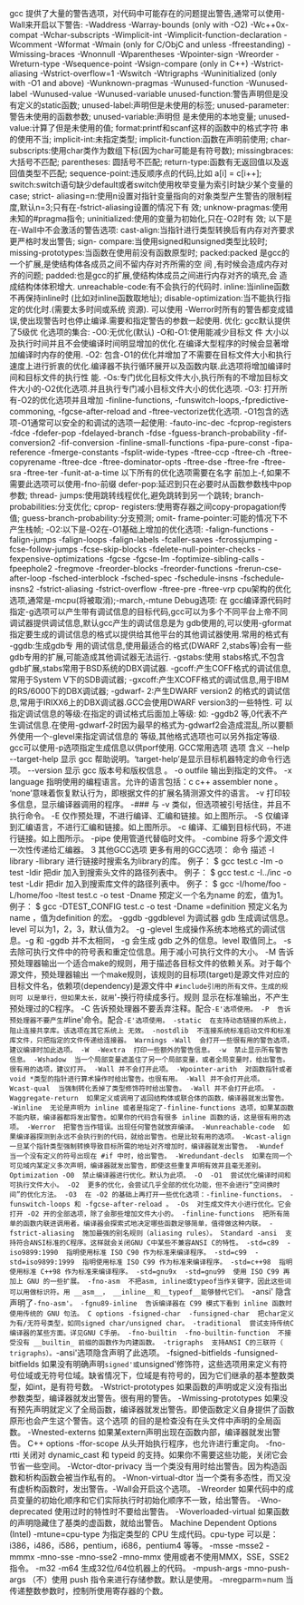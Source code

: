 gcc 提供了大量的警告选项，对代码中可能存在的问题提出警告,通常可以使用-Wall来开启以下警告: 
-Waddress -Warray-bounds (only with -O2) -Wc++0x-compat 
-Wchar-subscripts -Wimplicit-int -Wimplicit-function-declaration 
-Wcomment -Wformat -Wmain (only for C/ObjC and unless 
-ffreestanding) -Wmissing-braces -Wnonnull -Wparentheses 
-Wpointer-sign -Wreorder -Wreturn-type -Wsequence-point 
-Wsign-compare (only in C++) -Wstrict-aliasing -Wstrict-overflow=1 
-Wswitch -Wtrigraphs -Wuninitialized (only with -O1 and above) 
-Wunknown-pragmas -Wunused-function -Wunused-label -Wunused-value 
-Wunused-variable 
unused-function:警告声明但是没有定义的static函数; 
unused-label:声明但是未使用的标签; 
unused-parameter:警告未使用的函数参数; 
unused-variable:声明但 是未使用的本地变量; 
unused-value:计算了但是未使用的值; 
format:printf和scanf这样的函数中的格式字符 串的使用不当; 
implicit-int:未指定类型; 
implicit-function:函数在声明前使用; 
char-subscripts:使用char类作为数组下标(因为char可能是有符号数); 
missingbraces:大括号不匹配; 
parentheses: 圆括号不匹配; 
return-type:函数有无返回值以及返回值类型不匹配; 
sequence-point:违反顺序点的代码,比如 a[i] = c[i++]; 
switch:switch语句缺少default或者switch使用枚举变量为索引时缺少某个变量的case; 
strict- aliasing=n:使用n设置对指针变量指向的对象类型产生警告的限制程度,默认n=3;只有在-fstrict-aliasing设置的情况下有 效; 
unknow-pragmas:使用未知的#pragma指令; 
uninitialized:使用的变量为初始化,只在-O2时有 效; 
以下是在-Wall中不会激活的警告选项: 
cast-align:当指针进行类型转换后有内存对齐要求更严格时发出警告; 
sign- compare:当使用signed和unsigned类型比较时; 
missing-prototypes:当函数在使用前没有函数原型时; 
packed:packed 是gcc的一个扩展,是使结构体各成员之间不留内存对齐所需的空 间 ,有时候会造成内存对齐的问题; 
padded:也是gcc的扩展,使结构体成员之间进行内存对齐的填充,会 造成结构体体积增大. 
unreachable-code:有不会执行的代码时. 
inline:当inline函数不再保持inline时 (比如对inline函数取地址); 
disable-optimization:当不能执行指定的优化时.(需要太多时间或系统 资源). 
可以使用 -Werror时所有的警告都变成错误,使出现警告时也停止编译.需要和指定警告的参数一起使用. 
优化: 
gcc默认提供了5级优 化选项的集合: 
-O0:无优化(默认) 
-O和-O1:使用能减少目标文 件 大小以及执行时间并且不会使编译时间明显增加的优化.在编译大型程序的时候会显著增加编译时内存的使用. 
-O2: 包含-O1的优化并增加了不需要在目标文件大小和执行速度上进行折衷的优化.编译器不执行循环展开以及函数内联.此选项将增加编译时间和目标文件的执行性 能. 
-Os:专门优化目标文件大小,执行所有的不增加目标文件大小的-O2优化选项.并且执行专门减小目标文件大小的优化选项. 
-O3: 打开所有-O2的优化选项并且增加 -finline-functions, -funswitch-loops,-fpredictive-commoning, -fgcse-after-reload and -ftree-vectorize优化选项. 
-O1包含的选项-O1通常可以安全的和调试的选项一起使用: 
           -fauto-inc-dec -fcprop-registers -fdce -fdefer-pop -fdelayed-branch 
           -fdse -fguess-branch-probability -fif-conversion2 -fif-conversion 
           -finline-small-functions -fipa-pure-const -fipa-reference 
           -fmerge-constants -fsplit-wide-types -ftree-ccp -ftree-ch 
           -ftree-copyrename -ftree-dce -ftree-dominator-opts -ftree-dse 
           -ftree-fre -ftree-sra -ftree-ter -funit-at-a-time 
以下所有的优化选项需要在名字 前加上-f,如果不需要此选项可以使用-fno-前缀 
defer-pop:延迟到只在必要时从函数参数栈中pop参数; 
thread- jumps:使用跳转线程优化,避免跳转到另一个跳转; 
branch-probabilities:分支优化; 
cprop- registers:使用寄存器之间copy-propagation传值; 
guess-branch-probability:分支预测; 
omit- frame-pointer:可能的情况下不产生栈帧; 
-O2:以下是-O2在-O1基础上增加的优化选项: 
           -falign-functions  -falign-jumps -falign-loops  -falign-labels 
           -fcaller-saves -fcrossjumping -fcse-follow-jumps  -fcse-skip-blocks 
           -fdelete-null-pointer-checks -fexpensive-optimizations -fgcse 
           -fgcse-lm -foptimize-sibling-calls -fpeephole2 -fregmove 
           -freorder-blocks  -freorder-functions -frerun-cse-after-loop 
           -fsched-interblock  -fsched-spec -fschedule-insns 
           -fschedule-insns2 -fstrict-aliasing -fstrict-overflow -ftree-pre 
           -ftree-vrp 
cpu架构的优化选项,通常是-mcpu(将被取消);-march,-mtune 
Debug选项: 
在 gcc编译源代码时指定-g选项可以产生带有调试信息的目标代码,gcc可以为多个不同平台上帝不同调试器提供调试信息,默认gcc产生的调试信息是为 gdb使用的,可以使用-gformat 指定要生成的调试信息的格式以提供给其他平台的其他调试器使用.常用的格式有 
-ggdb:生成gdb专 用的调试信息,使用最适合的格式(DWARF 2,stabs等)会有一些gdb专用的扩展,可能造成其他调试器无法运行. 
-gstabs:使用 stabs格式,不包含gdb扩展,stabs常用于BSD系统的DBX调试器. 
-gcoff:产生COFF格式的调试信息,常用于System V下的SDB调试器; 
-gxcoff:产生XCOFF格式的调试信息,用于IBM的RS/6000下的DBX调试器; 
-gdwarf- 2:产生DWARF version2 的格式的调试信息,常用于IRIXX6上的DBX调试器.GCC会使用DWARF version3的一些特性. 
可 以指定调试信息的等级:在指定的调试格式后面加上等级: 
如: -ggdb2 等,0代表不产生调试信息.在使用-gdwarf-2时因为最早的格式为-gdwarf2会造成混乱,所以要额外使用一个-glevel来指定调试信息的 等级,其他格式选项也可以另外指定等级. 
gcc可以使用-p选项指定生成信息以供porf使用.
GCC常用选项
选项 
含义
--help 
--target-help 
显示 gcc 帮助说明。‘target-help’是显示目标机器特定的命令行选项。
--version 
显示 gcc 版本号和版权信息 。
-o outfile 
输出到指定的文件。
-x language 
指明使用的编程语言。允许的语言包括：c c++ assembler none 。 ‘none’意味着恢复默认行为，即根据文件的扩展名猜测源文件的语言。
-v 
打印较多信息，显示编译器调用的程序。
-### 
与 -v 类似，但选项被引号括住，并且不执行命令。
-E 
仅作预处理，不进行编译、汇编和链接。如上图所示。
-S 
仅编译到汇编语言，不进行汇编和链接。如上图所示。
-c 
编译、汇编到目标代码，不进行链接。如上图所示。
-pipe 
使用管道代替临时文件。
-combine 
将多个源文件一次性传递给汇编器。
3 其他GCC选项
更多有用的GCC选项：
命令 
描述
-l library 
-llibrary 
进行链接时搜索名为library的库。 
例子： $ gcc test.c -lm -o test
-Idir 
把dir 加入到搜索头文件的路径列表中。 
例子： $ gcc test.c -I../inc -o test
-Ldir 
把dir 加入到搜索库文件的路径列表中。 
例子： $ gcc -I/home/foo -L/home/foo -ltest test.c -o test
-Dname 
预定义一个名为name 的宏，值为1。 
例子： $ gcc -DTEST_CONFIG test.c -o test
-Dname =definition 
预定义名为name ，值为definition 的宏。
-ggdb 
-ggdblevel 
为调试器 gdb 生成调试信息。level 可以为1，2，3，默认值为2。
-g 
-glevel 
生成操作系统本地格式的调试信息。-g 和 -ggdb 并不太相同， -g 会生成 gdb 之外的信息。level 取值同上。
-s 
去除可执行文件中的符号表和重定位信息。用于减小可执行文件的大小。
-M 
告诉预处理器输出一个适合make的规则，用于描述各目标文件的依赖关系。对于每个 源文件，预处理器输出 一个make规则，该规则的目标项(target)是源文件对应的目标文件名，依赖项(dependency)是源文件中 `#include引用的所有文件。生成的规则可 以是单行，但如果太长，就用`\'-换行符续成多行。规则 显示在标准输出，不产生预处理过的C程序。
-C 
告诉预处理器不要丢弃注释。配合`-E'选项使用。
-P 
告诉预处理器不要产生`#line'命令。配合`-E'选项使用。
-static 
在支持动态链接的系统上，阻止连接共享库。该选项在其它系统上 无效。
-nostdlib 
不连接系统标准启动文件和标准库文件，只把指定的文件传递给连接器。
Warnings
-Wall 
会打开一些很有用的警告选项，建议编译时加此选项。
-W 
-Wextra 
打印一些额外的警告信息。
-w 
禁止显示所有警告信息。
-Wshadow 
当一个局部变量遮盖住了另一个局部变量，或者全局变量时，给出警告。很有用的选项，建议打开。 -Wall 并不会打开此项。
-Wpointer-arith 
对函数指针或者void *类型的指针进行算术操作时给出警告。也很有用。 -Wall 并不会打开此项。
-Wcast-qual 
当强制转化丢掉了类型修饰符时给出警告。 -Wall 并不会打开此项。
-Waggregate-return 
如果定义或调用了返回结构体或联合体的函数，编译器就发出警告。
-Winline 
无论是声明为 inline 或者是指定了-finline-functions 选项，如果某函数不能内联，编译器都将发出警告。如果你的代码含有很多 inline 函数的话，这是很有用的选项。
-Werror 
把警告当作错误。出现任何警告就放弃编译。
-Wunreachable-code 
如果编译器探测到永远不会执行到的代码，就给出警告。也是比较有用的选项。
-Wcast-align 
一旦某个指针类型强制转换导致目标所需的地址对齐增加时，编译器就发出警告。
-Wundef 
当一个没有定义的符号出现在 #if 中时，给出警告。
-Wredundant-decls 
如果在同一个可见域内某定义多次声明，编译器就发出警告，即使这些重复声明有效并且毫无差别。
Optimization
-O0 
禁止编译器进行优化。默认为此项。
-O 
-O1 
尝试优化编译时间和可执行文件大小。
-O2 
更多的优化，会尝试几乎全部的优化功能，但不会进行“空间换时间”的优化方法。
-O3 
在 -O2 的基础上再打开一些优化选项：-finline-functions， -funswitch-loops 和 -fgcse-after-reload 。
-Os 
对生成文件大小进行优化。它会打开 -O2 开的全部选项，除了会那些增加文件大小的。
-finline-functions 
把所有简单的函数内联进调用者。编译器会探索式地决定哪些函数足够简单，值得做这种内联。
-fstrict-aliasing 
施加最强的别名规则（aliasing rules）。
Standard
-ansi 
支持符合ANSI标准的C程序。这样就会关闭GNU C中某些不兼容ANSI C的特性。
-std=c89 
-iso9899:1990 
指明使用标准 ISO C90 作为标准来编译程序。
-std=c99 
-std=iso9899:1999 
指明使用标准 ISO C99 作为标准来编译程序。
-std=c++98 
指明使用标准 C++98 作为标准来编译程序。
-std=gnu9x 
-std=gnu99 
使用 ISO C99 再加上 GNU 的一些扩展。
-fno-asm 
不把asm, inline或typeof当作关键字，因此这些词可以用做标识符。用 __asm__， __inline__和__typeof__能够替代它们。 `-ansi' 隐含声明了`-fno-asm'。
-fgnu89-inline 
告诉编译器在 C99 模式下看到 inline 函数时使用传统的 GNU 句法。
C options
-fsigned-char 
-funsigned-char 
把char定义为有/无符号类型，如同signed char/unsigned char。
-traditional 
尝试支持传统C编译器的某些方面。详见GNU C手册。
-fno-builtin 
-fno-builtin-function 
不接受没有 __builtin_ 前缀的函数作为内建函数。
-trigraphs 
支持ANSI C的三联符（ trigraphs）。`-ansi'选项隐含声明了此选项。
-fsigned-bitfields 
-funsigned-bitfields 
如果没有明确声明`signed'或`unsigned'修饰符，这些选项用来定义有符号位域或无符号位域。缺省情况下，位域是有符号的，因为它们继承的基本整数类型，如int，是有符号数。
-Wstrict-prototypes 
如果函数的声明或定义没有指出参数类型，编译器就发出警告。很有用的警告。
-Wmissing-prototypes 
如果没有预先声明就定义了全局函数，编译器就发出警告。即使函数定义自身提供了函数原形也会产生这个警告。这个选项 的目的是检查没有在头文件中声明的全局函数。
-Wnested-externs 
如果某extern声明出现在函数内部，编译器就发出警告。
C++ options
-ffor-scope 
从头开始执行程序，也允许进行重定向。
-fno-rtti 
关闭对 dynamic_cast 和 typeid 的支持。如果你不需要这些功能，关闭它会节省一些空间。
-Wctor-dtor-privacy 
当一个类没有用时给出警告。因为构造函数和析构函数会被当作私有的。
-Wnon-virtual-dtor 
当一个类有多态性，而又没有虚析构函数时，发出警告。-Wall会开启这个选项。
-Wreorder 
如果代码中的成员变量的初始化顺序和它们实际执行时初始化顺序不一致，给出警告。
-Wno-deprecated 
使用过时的特性时不要给出警告。
-Woverloaded-virtual 
如果函数的声明隐藏住了基类的虚函数，就给出警告。
Machine Dependent Options (Intel)
-mtune=cpu-type 
为指定类型的 CPU 生成代码。cpu-type 可以是：i386，i486，i586，pentium，i686，pentium4 等等。
-msse 
-msse2 
-mmmx 
-mno-sse 
-mno-sse2 
-mno-mmx 
使用或者不使用MMX，SSE，SSE2指令。
-m32 
-m64 
生成32位/64位机器上的代码。
-mpush-args 
-mno-push-args 
（不）使用 push 指令来进行存储参数。默认是使用。
-mregparm=num 
当传递整数参数时，控制所使用寄存器的个数。